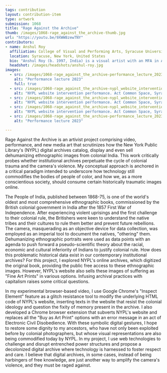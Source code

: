 ```yaml
---
tags: contribution
layout: contribution-item
type: artwork
submission: 1068
title: "Rage Against the Archive"
thumb: /images/1068-rage_against_the_archive-thumb.jpg
url: "https://youtu.be/9XWW8zewTNY"
contributors: 
- name: Anshul Roy
  affiliation: College of Visual and Performing Arts, Syracuse University
  location: Syracuse, New York, United States
  bio: "Anshul Roy (b. 1997, India) is a visual artist with an MFA in Art Photography from Syracuse University, NY. His artistic practice is inspired by Postcolonial discourses, exploring issues like identity, historical memory, cultural representation, and visual ethics."
  headshot: /images/headshots/anshul-roy.jpg
images: 
  - src: /images/1068-rage_against_the_archive-performance_lecture_2023_su_zelikha_final.jpg
    alt: "Performance lecture 2023"
    full: true
  - src: /images/1068-rage_against_the_archive-nypl_website_intervention_performance_act_common_space_syracuse_28_april_2022-7.jpg
    alt: "NYPL website intervention performance. Act Common Space, Syracuse, 28 april, 2022"
  - src: /images/1068-rage_against_the_archive-nypl_website_intervention_performance_act_common_space_syracuse_28_april_2022-9.jpg
    alt: "NYPL website intervention performance. Act Common Space, Syracuse, 28 april, 2022"
  - src: /images/1068-rage_against_the_archive-nypl_website_intervention_performance_act_common_space_syracuse_28_april_2022.jpg
    alt: "NYPL website intervention performance. Act Common Space, Syracuse, 28 april, 2022"
  - src: /images/1068-rage_against_the_archive-performance_lecture_2023_su_zelikha_final-2.jpg
    alt: "Performance lecture 2023"

---
```


Rage Against the Archive is an artivist project comprising video,
performance, and new media art that scrutinizes how the New York Public
Library's (NYPL) digital archives catalog, display and even sell
dehumanizing ethnographic images from colonial India. This work
critically probes whether institutional archives perpetuate the cycle of
colonial trauma and the camera's violence. My conceptual approach is
anchored in a critical paradigm intended to underscore how technology
still commodifies the bodies of people of color, and how we, as a more
conscientious society, should consume certain historically traumatic
images online.

The People of India, published between 1868-75, is one of the world\'s
oldest and most comprehensive ethnographic books, commissioned by the
British colonial government in India after the 1857 First War of
Independence. After experiencing violent uprisings and the first
challenge to their colonial rule, the Britishers were keen to understand
the native tribes and their cultures to rule them better and prevent
future rebellions. The camera, masquerading as an objective device for
data collection, was employed as an imperial tool to document the
natives, "othering" them. Dehumanizing ethnographic portraits were used
as data points with an agenda to push forward a pseudo-scientific theory
about the racial, economic and cultural inferiority of Indians to
justify colonial rule. How does this problematic historical data exist
in our contemporary institutional archives? For this project, I explored
NYPL\'s online archives, which digitized the original book, providing
the public free access to these ethnographic images. However, NYPL's
website also sells these images of suffering as "Fine Art Prints" in
various options. Infusing archival practices with capitalism raises some
critical questions.

In my experimental browser-based video, I use Google Chrome\'s "Inspect
Element" feature as a glitch resistance tool to modify the underlying
HTML code of NYPL's website, inserting texts in the website that resist
the colonial ideology and question the fixity of memory present in the
archive. I also developed a Chrome browser extension that subverts
NYPL's website and replaces all the "Buy as Art Print" options with an
error message in an act of Electronic Civil Disobedience. With these
symbolic digital gestures, I hope to restore some dignity to my
ancestors, who have not only been exploited before by colonial
photographers, but whose visual representations are also being
commodified today by NYPL. In my project, I use web technologies to
challenge and disrupt entrenched power structures and propose a
decolonized digital archive where technology is harnessed to foster
respect and care. I believe that digital archives, in some cases,
instead of being harbingers of free knowledge, are just another way to
amplify the camera's violence, and they must be raged against.
